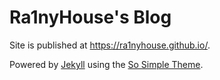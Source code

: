 # Ra1nyHouse's Blog

Site is published at https://ra1nyhouse.github.io/.

Powered by [Jekyll](http://jekyllrb.com/) using the [So Simple Theme](https://mademistakes.com/work/so-simple-jekyll-theme/).